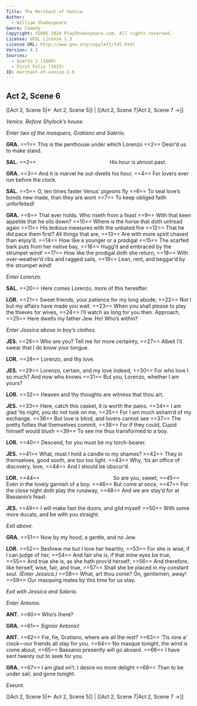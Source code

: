 ```yaml
---
Title: The Merchant of Venice
Author: 
  - William Shakespeare
Genre: Comedy
Copyright: ©2005-2024 PlayShakespeare.com. All rights reserved.
License: GFDL License 1.3
License URL: http://www.gnu.org/copyleft/fdl.html
Version: 4.3
Sources:
  - Quarto 1 (1600)
  - First Folio (1623)
ID: merchant-of-venice-2-6
---
```


## Act 2, Scene 6
[[Act 2, Scene 5|← Act 2, Scene 5]] | [[Act 2, Scene 7|Act 2, Scene 7 →]]

*Venice. Before Shylock’s house.*

*Enter two of the masquers, Gratiano and Salerio.*

**GRA.**
==1== This is the penthouse under which Lorenzo
==2== Desir’d us to make stand.

**SAL.**
==2==               His hour is almost past.

**GRA.**
==3== And it is marvel he out-dwells his hour,
==4== For lovers ever run before the clock.

**SAL.**
==5== O, ten times faster Venus’ pigeons fly
==6== To seal love’s bonds new made, than they are wont
==7== To keep obliged faith unforfeited!

**GRA.**
==8== That ever holds. Who riseth from a feast
==9== With that keen appetite that he sits down?
==10== Where is the horse that doth untread again
==11== His tedious measures with the unbated fire
==12== That he did pace them first? All things that are,
==13== Are with more spirit chased than enjoy’d.
==14== How like a younger or a prodigal
==15== The scarfed bark puts from her native bay,
==16== Hugg’d and embraced by the strumpet wind!
==17== How like the prodigal doth she return,
==18== With over-weather’d ribs and ragged sails,
==19== Lean, rent, and beggar’d by the strumpet wind!

*Enter Lorenzo.*

**SAL.**
==20== Here comes Lorenzo, more of this hereafter.

**LOR.**
==21== Sweet friends, your patience for my long abode;
==22== Not I but my affairs have made you wait.
==23== When you shall please to play the thieves for wives,
==24== I’ll watch as long for you then. Approach,
==25== Here dwells my father Jew. Ho! Who’s within?

*Enter Jessica above in boy’s clothes.*

**JES.**
==26== Who are you? Tell me for more certainty,
==27== Albeit I’ll swear that I do know your tongue.

**LOR.**
==28== Lorenzo, and thy love.

**JES.**
==29== Lorenzo, certain, and my love indeed,
==30== For who love I so much? And now who knows
==31== But you, Lorenzo, whether I am yours?

**LOR.**
==32== Heaven and thy thoughts are witness that thou art.

**JES.**
==33== Here, catch this casket, it is worth the pains.
==34== I am glad ’tis night, you do not look on me,
==35== For I am much asham’d of my exchange.
==36== But love is blind, and lovers cannot see
==37== The pretty follies that themselves commit,
==38== For if they could, Cupid himself would blush
==39== To see me thus transformed to a boy.

**LOR.**
==40== Descend, for you must be my torch-bearer.

**JES.**
==41== What, must I hold a candle to my shames?
==42== They in themselves, good sooth, are too too light.
==43== Why, ’tis an office of discovery, love,
==44== And I should be obscur’d.

**LOR.**
==44==               So are you, sweet,
==45== Even in the lovely garnish of a boy.
==46== But come at once,
==47== For the close night doth play the runaway,
==48== And we are stay’d for at Bassanio’s feast.

**JES.**
==49== I will make fast the doors, and gild myself
==50== With some more ducats, and be with you straight.

*Exit above.*

**GRA.**
==51== Now by my hood, a gentle, and no Jew.

**LOR.**
==52== Beshrew me but I love her heartily,
==53== For she is wise, if I can judge of her,
==54== And fair she is, if that mine eyes be true,
==55== And true she is, as she hath prov’d herself;
==56== And therefore, like herself, wise, fair, and true,
==57== Shall she be placed in my constant soul.
*(Enter Jessica.)*
==58== What, art thou come? On, gentlemen, away!
==59== Our masquing mates by this time for us stay.

*Exit with Jessica and Salerio.*

*Enter Antonio.*

**ANT.**
==60== Who’s there?

**GRA.**
==61== *Signior* Antonio!

**ANT.**
==62== Fie, fie, Gratiano, where are all the rest?
==63== ’Tis nine a’ clock—our friends all stay for you.
==64== No masque tonight, the wind is come about,
==65== Bassanio presently will go aboard.
==66== I have sent twenty out to seek for you.

**GRA.**
==67== I am glad on’t. I desire no more delight
==68== Than to be under sail, and gone tonight.

*Exeunt.*

[[Act 2, Scene 5|← Act 2, Scene 5]] | [[Act 2, Scene 7|Act 2, Scene 7 →]]